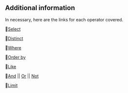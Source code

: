 ## Additional information
In necessary, here are the links for each operator covered.

📌[Select](https://www.w3schools.com/sql/sql_select.asp)

📌[Distinct](https://www.w3schools.com/sql/sql_distinct.asp)

📌[Where](https://www.w3schools.com/sql/sql_where.asp)

📌[Order by](https://www.w3schools.com/sql/sql_orderby.asp)

📌[Like](https://www.w3schools.com/sql/sql_like.asp)

📌[And](https://www.w3schools.com/sql/sql_and.asp) || [Or](https://www.w3schools.com/sql/sql_or.asp) || [Not](https://www.w3schools.com/sql/sql_not.asp)

📌[Limit](https://www.w3schools.com/mysql/mysql_limit.asp)
